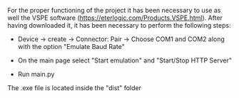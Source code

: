 For the proper functioning of the project it has been necessary to use as well the VSPE software (https://eterlogic.com/Products.VSPE.html). After having downloaded it, it has been necessary to perform the following steps:

- Device -> create -> Connector: Pair -> Choose COM1 and COM2 along with the option "Emulate Baud Rate"

- On the main page select "Start emulation" and "Start/Stop HTTP Server"

- Run main.py


The .exe file is located inside the "dist" folder
